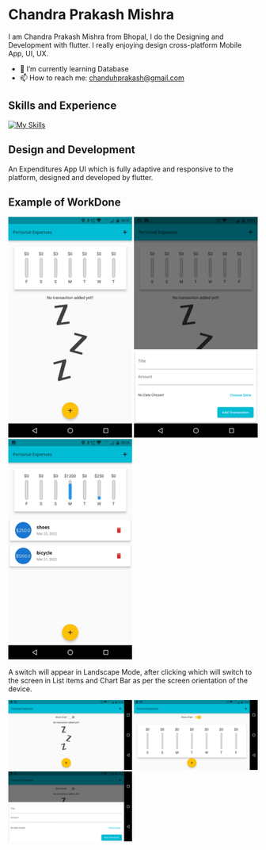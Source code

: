 <!--![Design and Development](https://media-exp1.licdn.com/dms/image/C4D16AQEbCHH1fL1xow/profile-displaybackgroundimage-shrink_200_800/0/1648931766351?e=2147483647&v=beta&t=knxaQqyT2s6Qf8S2yS3og5iuFUjewf8h-r8OoKgbBnc)  -->

# Chandra Prakash Mishra

I am Chandra Prakash Mishra from Bhopal, I do the Designing and Development with flutter. I really enjoying design cross-platform Mobile App, UI, UX.

- 🌱 I’m currently learning Database 
- 📫 How to reach me: chanduhprakash@gmail.com 

## Skills and Experience
[![My Skills](https://skillicons.dev/icons?i=java,flutter)](https://skillicons.dev)

## Design and Development
An Expenditures App UI which is fully adaptive and responsive to the platform, designed and developed by flutter.

## Example of WorkDone
<div class="row">
<img src="https://github.com/akaChandu/expenditure-list/blob/master/EXPENSES2.png" width="250" >
<img src="https://github.com/akaChandu/expenditure-list/blob/master/expenses3.png" width="250" >
<img src="https://github.com/akaChandu/expenditure-list/blob/master/EXPENSES1.png" width="250" >
  </div>
  
  A switch will appear in Landscape Mode, after clicking which will switch to the screen in List items and Chart Bar as per the screen orientation of the device.
  
<div class="row">  
<img src="https://github.com/akaChandu/expenditure-list/blob/master/expensesL1.png" width="250" >
<img src="https://github.com/akaChandu/expenditure-list/blob/master/expensesL2.png" width="250" >
<img src="https://github.com/akaChandu/expenditure-list/blob/master/expensesL3.png" width="250" >
  </div>
